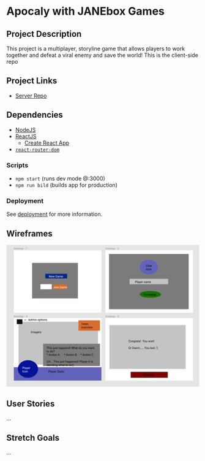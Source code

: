 # Apocaly with JANEbox Games

<!-- Put project screenshot here
![]() -->

## Project Description
This project is a multiplayer, storyline game that allows players to work together and defeat a viral enemy and save the world!
This is the client-side repo

## Project Links
<!-- * [Deployed Client]()
* [Deployed Server]() -->
* [Server Repo](https://github.com/connietran-dev/janebox-apocaly-server)

## Dependencies
* [NodeJS](https://nodejs.org/es/)
* [ReactJS](https://es.reactjs.org/)
  - [Create React App](https://github.com/facebook/create-react-app)
* [`react-router-dom`](https://reactrouter.com/web/guides/quick-start)

### Scripts
* `npm start` (runs dev mode @:3000)
* `npm run bild` (builds app for production)

### Deployment
See [deployment](https://facebook.github.io/create-react-app/docs/deployment) for more information.

## Wireframes
![](./public/wireframes.png)

## User Stories
...

## Stretch Goals
...
